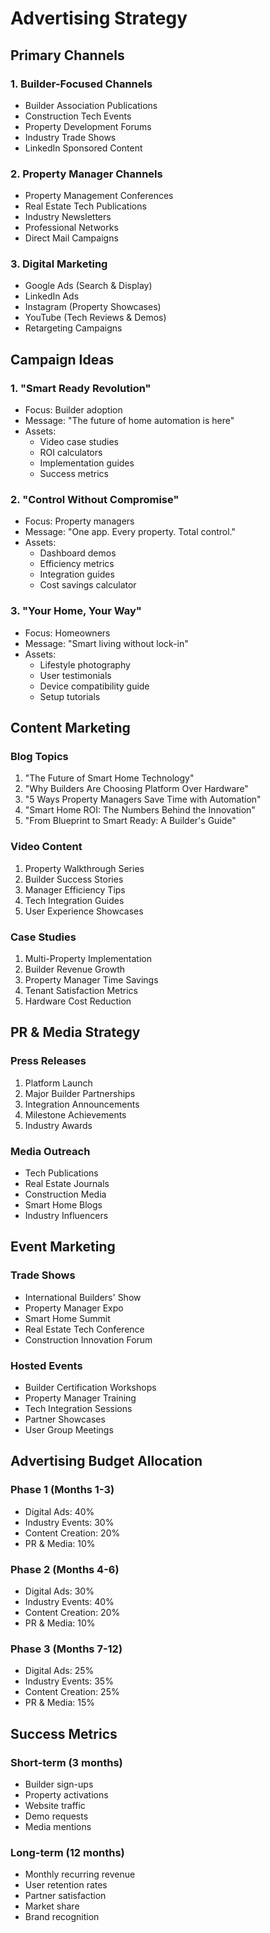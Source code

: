 # Advertising Strategy

## Primary Channels

### 1. Builder-Focused Channels
- Builder Association Publications
- Construction Tech Events
- Property Development Forums
- Industry Trade Shows
- LinkedIn Sponsored Content

### 2. Property Manager Channels
- Property Management Conferences
- Real Estate Tech Publications
- Industry Newsletters
- Professional Networks
- Direct Mail Campaigns

### 3. Digital Marketing
- Google Ads (Search & Display)
- LinkedIn Ads
- Instagram (Property Showcases)
- YouTube (Tech Reviews & Demos)
- Retargeting Campaigns

## Campaign Ideas

### 1. "Smart Ready Revolution"
- Focus: Builder adoption
- Message: "The future of home automation is here"
- Assets:
  - Video case studies
  - ROI calculators
  - Implementation guides
  - Success metrics

### 2. "Control Without Compromise"
- Focus: Property managers
- Message: "One app. Every property. Total control."
- Assets:
  - Dashboard demos
  - Efficiency metrics
  - Integration guides
  - Cost savings calculator

### 3. "Your Home, Your Way"
- Focus: Homeowners
- Message: "Smart living without lock-in"
- Assets:
  - Lifestyle photography
  - User testimonials
  - Device compatibility guide
  - Setup tutorials

## Content Marketing

### Blog Topics
1. "The Future of Smart Home Technology"
2. "Why Builders Are Choosing Platform Over Hardware"
3. "5 Ways Property Managers Save Time with Automation"
4. "Smart Home ROI: The Numbers Behind the Innovation"
5. "From Blueprint to Smart Ready: A Builder's Guide"

### Video Content
1. Property Walkthrough Series
2. Builder Success Stories
3. Manager Efficiency Tips
4. Tech Integration Guides
5. User Experience Showcases

### Case Studies
1. Multi-Property Implementation
2. Builder Revenue Growth
3. Property Manager Time Savings
4. Tenant Satisfaction Metrics
5. Hardware Cost Reduction

## PR & Media Strategy

### Press Releases
1. Platform Launch
2. Major Builder Partnerships
3. Integration Announcements
4. Milestone Achievements
5. Industry Awards

### Media Outreach
- Tech Publications
- Real Estate Journals
- Construction Media
- Smart Home Blogs
- Industry Influencers

## Event Marketing

### Trade Shows
- International Builders' Show
- Property Manager Expo
- Smart Home Summit
- Real Estate Tech Conference
- Construction Innovation Forum

### Hosted Events
- Builder Certification Workshops
- Property Manager Training
- Tech Integration Sessions
- Partner Showcases
- User Group Meetings

## Advertising Budget Allocation

### Phase 1 (Months 1-3)
- Digital Ads: 40%
- Industry Events: 30%
- Content Creation: 20%
- PR & Media: 10%

### Phase 2 (Months 4-6)
- Digital Ads: 30%
- Industry Events: 40%
- Content Creation: 20%
- PR & Media: 10%

### Phase 3 (Months 7-12)
- Digital Ads: 25%
- Industry Events: 35%
- Content Creation: 25%
- PR & Media: 15%

## Success Metrics

### Short-term (3 months)
- Builder sign-ups
- Property activations
- Website traffic
- Demo requests
- Media mentions

### Long-term (12 months)
- Monthly recurring revenue
- User retention rates
- Partner satisfaction
- Market share
- Brand recognition 